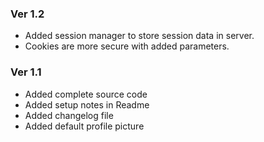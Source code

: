 ### Ver 1.2
* Added session manager to store session data in server.
* Cookies are more secure with added parameters.

### Ver 1.1

* Added complete source code
* Added setup notes in Readme
* Added changelog file
* Added default profile picture
